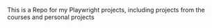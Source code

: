 This is a Repo for my Playwright projects, including projects from the courses and personal projects
